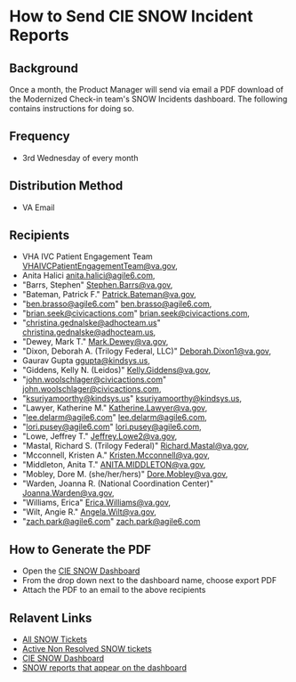 # How to Send CIE SNOW Incident Reports

## Background
Once a month, the Product Manager will send via email a PDF download of the Modernized Check-in team's SNOW Incidents dashboard. The following contains instructions for doing so.

## Frequency
- 3rd Wednesday of every month

## Distribution Method
- VA Email

## Recipients
- VHA IVC Patient Engagement Team <VHAIVCPatientEngagementTeam@va.gov>,
- Anita Halici <anita.halici@agile6.com>,
- "Barrs, Stephen" <Stephen.Barrs@va.gov>,
- "Bateman, Patrick F." <Patrick.Bateman@va.gov>,
- "ben.brasso@agile6.com" <ben.brasso@agile6.com>,
- "brian.seek@civicactions.com" <brian.seek@civicactions.com>,
- "christina.gednalske@adhocteam.us" <christina.gednalske@adhocteam.us>,
- "Dewey, Mark T." <Mark.Dewey@va.gov>,
- "Dixon, Deborah A. (Trilogy Federal, LLC)" <Deborah.Dixon1@va.gov>,
- Gaurav Gupta <ggupta@kindsys.us>,
- "Giddens, Kelly N. (Leidos)" <Kelly.Giddens@va.gov>,
- "john.woolschlager@civicactions.com" <john.woolschlager@civicactions.com>,
- "ksuriyamoorthy@kindsys.us" <ksuriyamoorthy@kindsys.us>,
- "Lawyer, Katherine M." <Katherine.Lawyer@va.gov>,
- "lee.delarm@agile6.com" <lee.delarm@agile6.com>,
- "lori.pusey@agile6.com" <lori.pusey@agile6.com>,
- "Lowe, Jeffrey T." <Jeffrey.Lowe2@va.gov>,
- "Mastal, Richard S. (Trilogy Federal)" <Richard.Mastal@va.gov>,
- "Mcconnell, Kristen A." <Kristen.Mcconnell@va.gov>,
- "Middleton, Anita T." <ANITA.MIDDLETON@va.gov>,
- "Mobley, Dore M. (she/her/hers)" <Dore.Mobley@va.gov>,
- "Warden, Joanna R. (National Coordination Center)" <Joanna.Warden@va.gov>,
- "Williams, Erica" <Erica.Williams@va.gov>,
- "Wilt, Angie R." <Angela.Wilt@va.gov>,
- "zach.park@agile6.com" <zach.park@agile6.com>

## How to Generate the PDF
- Open the [CIE SNOW Dashboard](https://yourit.va.gov/now/nav/ui/classic/params/target/%24pa_dashboard.do%3Fsysparm_dashboard%3D8a988d141b707990e4f6cbf7624bcb7f)
- From the drop down next to the dashboard name, choose export PDF
- Attach the PDF to an email to the above recipients

## Relavent Links
- [All SNOW Tickets](https://yourit.va.gov/now/nav/ui/classic/params/target/task_list.do%3Fsysparm_query%3Dassignment_group%253D9c50fbc51b4f8d5065965318624bcbbf%26sysparm_first_row%3D1%26sysparm_view%3Dcatalog)
- [Active Non Resolved SNOW tickets](https://yourit.va.gov/now/nav/ui/classic/params/target/task_list.do%3Fsysparm_view%3Dcatalog%26sysparm_first_row%3D1%26sysparm_query%3Dassignment_group%253D9c50fbc51b4f8d5065965318624bcbbf%255Eactive%253Dtrue%255Estate!%253D6%26sysparm_clear_stack%3Dtrue)
- [CIE SNOW Dashboard](https://yourit.va.gov/now/nav/ui/classic/params/target/%24pa_dashboard.do%3Fsysparm_dashboard%3D8a988d141b707990e4f6cbf7624bcb7f)
- [SNOW reports that appear on the dashboard](https://yourit.va.gov/now/nav/ui/classic/params/target/report_home.do%3Fjvar_selected_tab%3DmyReports)
